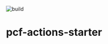 ![build](https://github.com/rajyraman/pcf-actions-starter/workflows/build/badge.svg)
# pcf-actions-starter
